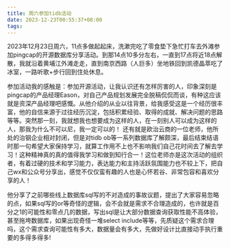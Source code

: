 ```yaml
---
title: 周六参加tidb活动
date: 2023-12-23T00:55:37+08:00
tags:
---
```

2023年12月23日周六，11点多做起起床，洗漱完吃了零食垫下急忙打车去外滩参加pingcap的开源数据库分享活动。到那14点10多分左右，一直到17点将近18点解散，我就沿着黄埔江外滩走走，直到南京西路（人巨多）坐地铁回到凯德晶萃吃了冰室，一路听歌+步行回到住处休息。

参加活动我的感触是：参加开源活动，让我认识还有怎样厉害的人，印象深刻是pingcap的产品经理Eason，对自己产品规划发展完全脱稿侃侃而谈，有种这应该就是资深产品经理吧感慨。从他介绍的从业以往背景，给我感受这是一个经历很丰富，他的自信来源于过往经历沉淀，包括积累经验、取得的成就、解决问题的思路等等。突然那一刻，我就想我也想要成为这样的人，在一刻别人可以成为这样的人，那我为什么不可以尼，我一定可以的！
还有就是欧治云商的一位老师，他所处的治钢企业相对封闭，但是对tidb ob等一系列数据库了解颇深，最后结束结语时那一句希望大家保持学习，就算工作用不上也不影响我们自己花时间去了解去学习！这种精神真的真的值得我学习和做到知行合一！这位老师亦是这次活动的组织者，有着过硬的技术和学习能力，表达能力和主持活跃氛围能力也不较上下，把自己wx和公众号分享出，感觉不仅仅蛮有趣的人也是心怀若谷、非常包容和喜欢分享的人！

他分享了之前哪些线上数据库sql写的不对造成的事故议题，提出了大家容易忽略的点，如果sql写的or等奇怪的逻辑，会不会就是需求不合理造成的，也许就是百分之1的可能性和零点几的数据，写出sql是让大部分数据查询获取性能不高体验，甚至拖垮数据库，如果出现奇怪一堆select include等等，先质疑这个需求合理吗，这个需求查询可能性有多大，数据量会有多大，先做好设计比直接动手执行重要的多得多得多!